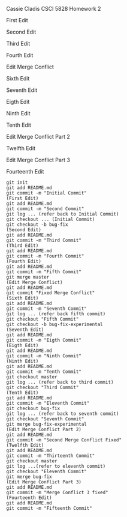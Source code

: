 Cassie Cladis
CSCI 5828
Homework 2

First Edit 

Second Edit

Third Edit

Fourth Edit

Edit Merge Conflict 

Sixth Edit

Seventh Edit

Eigth Edit

Ninth Edit 

Tenth Edit

Edit Merge Conflict Part 2

Twelfth Edit

Edit Merge Conflict Part 3

Fourteenth Edit


	git init
	git add README.md
	git commit -m "Initial Commit"
	(First Edit)
	git add README.md
	git commit -m "Second Commit"
	git log ... (refer back to Initial Commit)
	git checkout ... (Initial Commit)
	git checkout -b bug-fix
	(Second Edit)
	git add README.md
	git commit -m "Third Commit"
	(Third Edit)
	git add README.md
	git commit -m "Fourth Commit"
	(Fourth Edit)
	git add README.md
	git commit -m "Fifth Commit"
	git merge master
	(Edit Merge Conflict)
	git add README.md
	git commit "Fixed Merge Conflict"
	(Sixth Edit)
	git add README.md
	git commit -m "Seventh Commit"
	git log ... (refer back fifth commit)
	git checkout "Fifth Commit"
	git checkout -b bug-fix-experimental
	(Seventh Edit)
	git add README.md
	git commit -m "Eigth Commit"
	(Eigth Edit)
	git add README.md
	git commit -m "Ninth Commit"
	(Ninth Edit)
	git add README.md
	git commit -m "Tenth Commit"
	git checkout master
	git log ... (refer back to third commit)
	git checkout "Third Commit"
	(Tenth Edit)
	git add README.md
	git commit -m "Eleventh Commit"
	git checkout bug-fix
	git log ... (refer back to seventh commit)
	git checkout "Seventh Commit"
	git merge bug-fix-experimental
	(Edit Merge Conflict Part 2)
	git add README.md
	git commit -m "Second Merge Conflict Fixed"
	(Twelfth Edit)
	git add README.md
	git commit -m "Thirteenth Commit"
	git checkout master
	git log ...(refer to eleventh commit)
	git checkout "Eleventh Commit"
	git merge bug-fix
	(Edit Merge Conflict Part 3)
	git add README.md
	git commit -m "Merge Conflict 3 fixed"
	(Fourteenth Edit)
	git add README.md
	git commit -m "Fifteenth Commit"



















